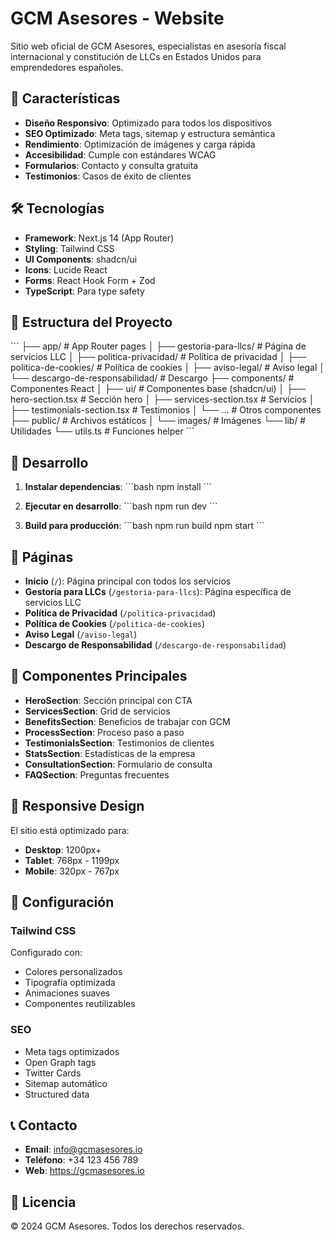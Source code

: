 # GCM Asesores - Website

Sitio web oficial de GCM Asesores, especialistas en asesoría fiscal internacional y constitución de LLCs en Estados Unidos para emprendedores españoles.

## 🚀 Características

- **Diseño Responsivo**: Optimizado para todos los dispositivos
- **SEO Optimizado**: Meta tags, sitemap y estructura semántica
- **Rendimiento**: Optimización de imágenes y carga rápida
- **Accesibilidad**: Cumple con estándares WCAG
- **Formularios**: Contacto y consulta gratuita
- **Testimonios**: Casos de éxito de clientes

## 🛠️ Tecnologías

- **Framework**: Next.js 14 (App Router)
- **Styling**: Tailwind CSS
- **UI Components**: shadcn/ui
- **Icons**: Lucide React
- **Forms**: React Hook Form + Zod
- **TypeScript**: Para type safety

## 📁 Estructura del Proyecto

\`\`\`
├── app/                          # App Router pages
│   ├── gestoria-para-llcs/      # Página de servicios LLC
│   ├── politica-privacidad/     # Política de privacidad
│   ├── politica-de-cookies/     # Política de cookies
│   ├── aviso-legal/             # Aviso legal
│   └── descargo-de-responsabilidad/ # Descargo
├── components/                   # Componentes React
│   ├── ui/                      # Componentes base (shadcn/ui)
│   ├── hero-section.tsx         # Sección hero
│   ├── services-section.tsx     # Servicios
│   ├── testimonials-section.tsx # Testimonios
│   └── ...                     # Otros componentes
├── public/                      # Archivos estáticos
│   └── images/                  # Imágenes
└── lib/                         # Utilidades
    └── utils.ts                 # Funciones helper
\`\`\`

## 🚀 Desarrollo

1. **Instalar dependencias**:
   \`\`\`bash
   npm install
   \`\`\`

2. **Ejecutar en desarrollo**:
   \`\`\`bash
   npm run dev
   \`\`\`

3. **Build para producción**:
   \`\`\`bash
   npm run build
   npm start
   \`\`\`

## 📄 Páginas

- **Inicio** (`/`): Página principal con todos los servicios
- **Gestoría para LLCs** (`/gestoria-para-llcs`): Página específica de servicios LLC
- **Política de Privacidad** (`/politica-privacidad`)
- **Política de Cookies** (`/politica-de-cookies`)
- **Aviso Legal** (`/aviso-legal`)
- **Descargo de Responsabilidad** (`/descargo-de-responsabilidad`)

## 🎨 Componentes Principales

- **HeroSection**: Sección principal con CTA
- **ServicesSection**: Grid de servicios
- **BenefitsSection**: Beneficios de trabajar con GCM
- **ProcessSection**: Proceso paso a paso
- **TestimonialsSection**: Testimonios de clientes
- **StatsSection**: Estadísticas de la empresa
- **ConsultationSection**: Formulario de consulta
- **FAQSection**: Preguntas frecuentes

## 📱 Responsive Design

El sitio está optimizado para:
- **Desktop**: 1200px+
- **Tablet**: 768px - 1199px
- **Mobile**: 320px - 767px

## 🔧 Configuración

### Tailwind CSS
Configurado con:
- Colores personalizados
- Tipografía optimizada
- Animaciones suaves
- Componentes reutilizables

### SEO
- Meta tags optimizados
- Open Graph tags
- Twitter Cards
- Sitemap automático
- Structured data

## 📞 Contacto

- **Email**: info@gcmasesores.io
- **Teléfono**: +34 123 456 789
- **Web**: https://gcmasesores.io

## 📄 Licencia

© 2024 GCM Asesores. Todos los derechos reservados.
